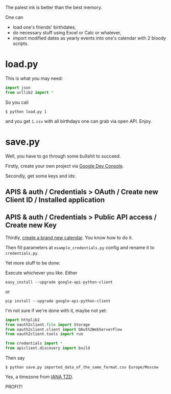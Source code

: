 The palest ink is better than the best memory.

One can 
* load one's friends' birthdates, 
* do necessary stuff using Excel or Calc or whatever,
* import modified dates as yearly events into one's calendar
with 2 bloody scripts.

# load.py

This is what you may need:
```python
import json
from urllib2 import *
```

So you call
```
$ python load.py 1
```
and you get `1.csv` with all birthdays one can grab via open API. Enjoy.

# save.py

Well, you have to go through some bullshit to succeed.

Firstly, create your own project via [Google Dev Console](http://console.developers.google.com).

Secondly, get some keys and ids:
## APIS & auth / Credentials > OAuth / Create new Client ID / Installed application
## APIS & auth / Credentials > Public API access / Create new Key

Thirdly, [create a brand new calendar](https://www.google.com/calendar/). You know how to do it.

Then fill parameters at `example_credentials.py` config and rename it to `credentials.py`.

Yet more stuff to be done:

Execute whichever you like. Either
```
easy_install --upgrade google-api-python-client
```
or
```
pip install --upgrade google-api-python-client
```

I'm not sure if we're done with it, maybe not yet: 

```python
import httplib2
from oauth2client.file import Storage
from oauth2client.client import OAuth2WebServerFlow
from oauth2client.tools import run

from credentials import *
from apiclient.discovery import build
```

Then say
```
$ python save.py imported_data_of_the_same_format.csv Europe/Moscow
```

Yes, a timezone from [IANA TZD](http://en.wikipedia.org/wiki/Category:Tz_database).

PROFIT!
